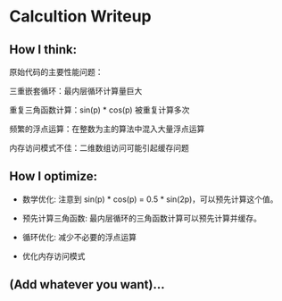 # Calcultion Writeup

## How I think:
原始代码的主要性能问题：

三重嵌套循环：最内层循环计算量巨大

重复三角函数计算：sin(p) * cos(p) 被重复计算多次

频繁的浮点运算：在整数为主的算法中混入大量浮点运算

内存访问模式不佳：二维数组访问可能引起缓存问题

## How I optimize:
 - 数学优化:
注意到 sin(p) * cos(p) = 0.5 * sin(2p)，可以预先计算这个值。

 - 预先计算三角函数:
最内层循环的三角函数计算可以预先计算并缓存。

 -  循环优化:
减少不必要的浮点运算

 - 优化内存访问模式

## (Add whatever you want)...